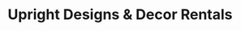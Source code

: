 ---
title: "Upright Designs & Decor Rentals"
url: /vancouver/upright-designs-and-decor-rentals/
shop: party
---